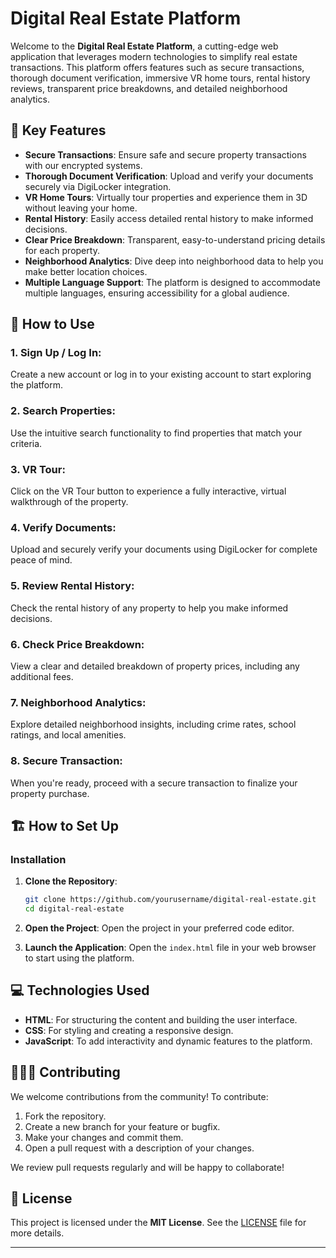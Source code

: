 
# Digital Real Estate Platform

Welcome to the **Digital Real Estate Platform**, a cutting-edge web application that leverages modern technologies to simplify real estate transactions. This platform offers features such as secure transactions, thorough document verification, immersive VR home tours, rental history reviews, transparent price breakdowns, and detailed neighborhood analytics.

## 🚀 Key Features

- **Secure Transactions**: Ensure safe and secure property transactions with our encrypted systems.
- **Thorough Document Verification**: Upload and verify your documents securely via DigiLocker integration.
- **VR Home Tours**: Virtually tour properties and experience them in 3D without leaving your home.
- **Rental History**: Easily access detailed rental history to make informed decisions.
- **Clear Price Breakdown**: Transparent, easy-to-understand pricing details for each property.
- **Neighborhood Analytics**: Dive deep into neighborhood data to help you make better location choices.
- **Multiple Language Support**: The platform is designed to accommodate multiple languages, ensuring accessibility for a global audience.

## 📝 How to Use

### 1. **Sign Up / Log In**:
Create a new account or log in to your existing account to start exploring the platform.

### 2. **Search Properties**:
Use the intuitive search functionality to find properties that match your criteria.

### 3. **VR Tour**:
Click on the VR Tour button to experience a fully interactive, virtual walkthrough of the property.

### 4. **Verify Documents**:
Upload and securely verify your documents using DigiLocker for complete peace of mind.

### 5. **Review Rental History**:
Check the rental history of any property to help you make informed decisions.

### 6. **Check Price Breakdown**:
View a clear and detailed breakdown of property prices, including any additional fees.

### 7. **Neighborhood Analytics**:
Explore detailed neighborhood insights, including crime rates, school ratings, and local amenities.

### 8. **Secure Transaction**:
When you're ready, proceed with a secure transaction to finalize your property purchase.

## 🏗️ How to Set Up

### Installation

1. **Clone the Repository**:
   ```bash
   git clone https://github.com/yourusername/digital-real-estate.git
   cd digital-real-estate
   ```

2. **Open the Project**:
   Open the project in your preferred code editor.

3. **Launch the Application**:
   Open the `index.html` file in your web browser to start using the platform.

## 💻 Technologies Used

- **HTML**: For structuring the content and building the user interface.
- **CSS**: For styling and creating a responsive design.
- **JavaScript**: To add interactivity and dynamic features to the platform.

## 🧑‍🤝‍🧑 Contributing

We welcome contributions from the community! To contribute:

1. Fork the repository.
2. Create a new branch for your feature or bugfix.
3. Make your changes and commit them.
4. Open a pull request with a description of your changes.

We review pull requests regularly and will be happy to collaborate!

## 📜 License

This project is licensed under the **MIT License**. See the [LICENSE](LICENSE) file for more details.

---
